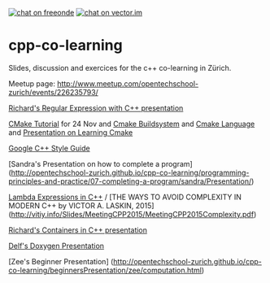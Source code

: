 [![chat on freeonde](https://img.shields.io/badge/chat-on%20freenode-brightgreen.svg)](https://kiwiirc.com/client/irc.freenode.net/##ots-zh)
[![chat on vector.im](https://chat-on-vector-im.svg)](https://vector.im/develop/#/room/#ots-zh:matrix.org)

# cpp-co-learning

Slides, discussion and exercices for the c++ co-learning in Zürich.

Meetup page: http://www.meetup.com/opentechschool-zurich/events/226235793/


[Richard's Regular Expression with C++ presentation](http://opentechschool-zurich.github.io/cpp-co-learning/programming-principles-and-practice/09-classes-etc/Richard/RegexPresentation/app/index.html)

[CMake Tutorial](https://cmake.org/cmake-tutorial/) for 24 Nov and [Cmake Buildsystem](https://cmake.org/cmake/help/v3.4/manual/cmake-buildsystem.7.html) and [Cmake Language](https://cmake.org/cmake/help/v3.4/manual/cmake-language.7.html) and [Presentation on Learning Cmake](http://www.elpauer.org/stuff/learning_cmake.pdf)

[Google C++ Style Guide](https://google.github.io/styleguide/cppguide.html)

[Sandra's Presentation on how to complete a program] (http://opentechschool-zurich.github.io/cpp-co-learning/programming-principles-and-practice/07-completing-a-program/sandra/Presentation/)

[Lambda Expressions in C++](http://stackoverflow.com/questions/7627098/what-is-a-lambda-expression-in-c11) / 
[THE WAYS TO AVOID COMPLEXITY
IN MODERN C++ by VICTOR A. LASKIN, 2015] (http://vitiy.info/Slides/MeetingCPP2015/MeetingCPP2015Complexity.pdf)

[Richard's Containers in C++ presentation](http://opentechschool-zurich.github.io/cpp-co-learning/programming-principles-and-practice/20-containers-iterators/Richard/ContainersPresentation/app/index.html)

[Delf's Doxygen Presentation](http://opentechschool-zurich.github.io/cpp-co-learning/doxygen/slides/doxygen.html)

[Zee's Beginner Presentation] (http://opentechschool-zurich.github.io/cpp-co-learning/beginnersPresentation/zee/computation.html)
